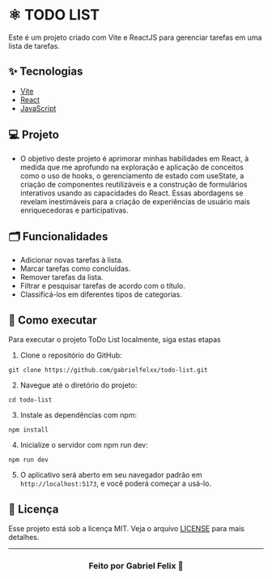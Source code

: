 # ⚛ TODO LIST

Este é um projeto criado com Vite e ReactJS para gerenciar tarefas em uma lista de tarefas.

## ✨ Tecnologias

- [Vite](https://vitejs.dev/)
- [React](https://reactjs.org)
- [JavaScript](https://developer.mozilla.org/pt-BR/docs/Web/JavaScript)

## 💻 Projeto

- O objetivo deste projeto é aprimorar minhas habilidades em React, à medida que me aprofundo na exploração e aplicação de conceitos como o uso de hooks, o gerenciamento de estado com useState, a criação de componentes reutilizáveis e a construção de formulários interativos usando as capacidades do React. Essas abordagens se revelam inestimáveis para a criação de experiências de usuário mais enriquecedoras e participativas.
   
## 🗂️ Funcionalidades

- Adicionar novas tarefas à lista.
- Marcar tarefas como concluídas.
- Remover tarefas da lista.
- Filtrar e pesquisar tarefas de acordo com o título.
- Classificá-los em diferentes tipos de categorias.

## 🚀 Como executar

Para executar o projeto ToDo List localmente, siga estas etapas

1. Clone o repositório do GitHub:
```
git clone https://github.com/gabrielfelxx/todo-list.git
```
2. Navegue até o diretório do projeto:
```
cd todo-list
```
3. Instale as dependências com npm:
```
npm install
```
4. Inicialize o servidor com npm run dev:
```
npm run dev
```
5. O aplicativo será aberto em seu navegador padrão em `http://localhost:5173`, e você poderá começar a usá-lo.

## 📄 Licença

Esse projeto está sob a licença MIT. Veja o arquivo [LICENSE](LICENSE.md) para mais detalhes.

---
<h3 align="center">Feito por Gabriel Felix 💪</h3>

